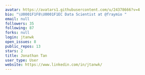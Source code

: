 ```yaml
---
avatar: https://avatars1.githubusercontent.com/u/24378666?v=4
bio: "\U0001F1F8\U0001F1EC Data Scientist at @fraymio "
email: null
followers: 35
following: 87
forks: null
login: jtanwk
open_issues: 8
public_repos: 13
stars: 2
title: Jonathan Tan
user_type: User
website: https://www.linkedin.com/in/jtanwk/
---
```

